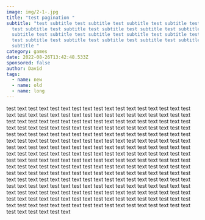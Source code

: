 ```yaml
---
image: img/2-1-.jpg
title: "test pagination "
subtitle: "test subtitle test subtitle test subtitle test subtitle test subtitle
  test subtitle test subtitle test subtitle test subtitle test subtitle test
  subtitle test subtitle test subtitle test subtitle test subtitle test subtitle
  test subtitle test subtitle test subtitle test subtitle test subtitle test
  subtitle "
category: games
date: 2022-08-26T13:42:48.533Z
sponsored: false
author: David
tags:
  - name: new
  - name: old
  - name: long
---
```

test text test text test text test text test text test text test text test text test text test text test text test text test text test text test text test text test text test text test text test text test text test text test text test text test text test text test text test text test text test text test text test text test text test text test text test text test text test text test text test text test text test text test text test text test text test text test text test text test text test text test text test text test text test text test text test text test text test text test text test text test text test text test text test text test text test text test text test text test text test text test text test text test text test text test text test text test text test text test text test text test text test text test text test text test text test text test text test text test text test text test text test text test text test text test text test text test text test text test text test text test text test text test text test text test text test text test text test text test text test text test text test text test text test text test text test text test text test text test text test text test text test text test text test text test text test text test text test text test text test text test text test text test text test text test text test text test text test text test text